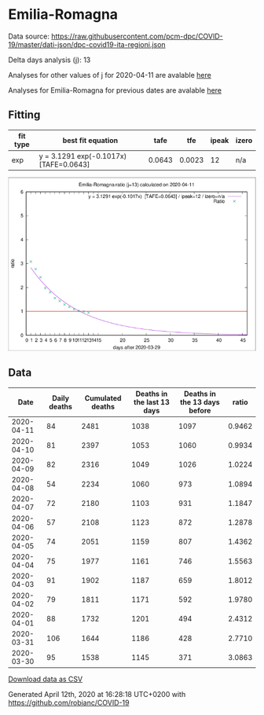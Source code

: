 # Emilia-Romagna

Data source: https://raw.githubusercontent.com/pcm-dpc/COVID-19/master/dati-json/dpc-covid19-ita-regioni.json

Delta days analysis (j): 13

Analyses for other values of j for 2020-04-11 are avalable [here](../README.md)

Analyses for Emilia-Romagna for previous dates are avalable [here](../../README.md)

## Fitting 
|fit type|best fit equation|tafe|tfe|ipeak|izero|
|-------|-----|--------|------|---|---|
|exp|y = 3.1291 exp(-0.1017x)  [TAFE=0.0643]|0.0643|0.0023|12|n/a|

![Plot](COVID-19_emilia-romagna_j13_2020-04-11.png)

## Data
|Date|Daily deaths|Cumulated deaths|Deaths in the last 13 days|Deaths in the 13 days before|ratio|
|----|----------|-----------|-------|--------------------|-----|
|2020-04-11|84|2481|1038|1097|0.9462|
|2020-04-10|81|2397|1053|1060|0.9934|
|2020-04-09|82|2316|1049|1026|1.0224|
|2020-04-08|54|2234|1060|973|1.0894|
|2020-04-07|72|2180|1103|931|1.1847|
|2020-04-06|57|2108|1123|872|1.2878|
|2020-04-05|74|2051|1159|807|1.4362|
|2020-04-04|75|1977|1161|746|1.5563|
|2020-04-03|91|1902|1187|659|1.8012|
|2020-04-02|79|1811|1171|592|1.9780|
|2020-04-01|88|1732|1201|494|2.4312|
|2020-03-31|106|1644|1186|428|2.7710|
|2020-03-30|95|1538|1145|371|3.0863|

[Download data as CSV](COVID-19_emilia-romagna_j13_2020-04-11.csv)

Generated April 12th, 2020 at 16:28:18 UTC+0200 with https://github.com/robianc/COVID-19
